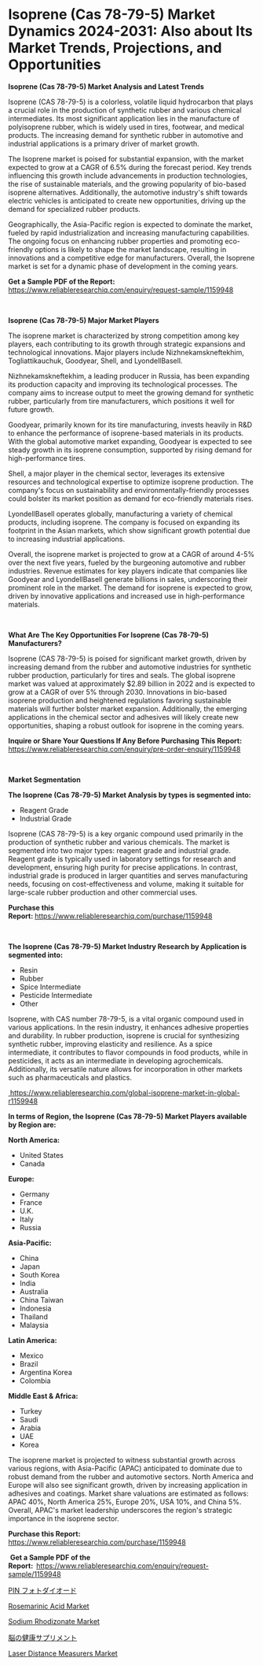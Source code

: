 <p><h1>Isoprene (Cas 78-79-5) Market Dynamics 2024-2031: Also about Its Market Trends, Projections, and Opportunities</h1></p><p><strong>Isoprene (Cas 78-79-5) Market Analysis and Latest Trends</strong></p>
<p><p>Isoprene (CAS 78-79-5) is a colorless, volatile liquid hydrocarbon that plays a crucial role in the production of synthetic rubber and various chemical intermediates. Its most significant application lies in the manufacture of polyisoprene rubber, which is widely used in tires, footwear, and medical products. The increasing demand for synthetic rubber in automotive and industrial applications is a primary driver of market growth.</p><p>The Isoprene market is poised for substantial expansion, with the market expected to grow at a CAGR of 6.5% during the forecast period. Key trends influencing this growth include advancements in production technologies, the rise of sustainable materials, and the growing popularity of bio-based isoprene alternatives. Additionally, the automotive industry's shift towards electric vehicles is anticipated to create new opportunities, driving up the demand for specialized rubber products.</p><p>Geographically, the Asia-Pacific region is expected to dominate the market, fueled by rapid industrialization and increasing manufacturing capabilities. The ongoing focus on enhancing rubber properties and promoting eco-friendly options is likely to shape the market landscape, resulting in innovations and a competitive edge for manufacturers. Overall, the Isoprene market is set for a dynamic phase of development in the coming years.</p></p>
<p><strong>Get a Sample PDF of the Report:&nbsp;</strong> <a href="https://www.reliableresearchiq.com/enquiry/request-sample/1159948">https://www.reliableresearchiq.com/enquiry/request-sample/1159948</a></p>
<p>&nbsp;</p>
<p><strong>Isoprene (Cas 78-79-5) Major Market Players</strong></p>
<p><p>The isoprene market is characterized by strong competition among key players, each contributing to its growth through strategic expansions and technological innovations. Major players include Nizhnekamskneftekhim, Togliattikauchuk, Goodyear, Shell, and LyondellBasell.</p><p>Nizhnekamskneftekhim, a leading producer in Russia, has been expanding its production capacity and improving its technological processes. The company aims to increase output to meet the growing demand for synthetic rubber, particularly from tire manufacturers, which positions it well for future growth.</p><p>Goodyear, primarily known for its tire manufacturing, invests heavily in R&D to enhance the performance of isoprene-based materials in its products. With the global automotive market expanding, Goodyear is expected to see steady growth in its isoprene consumption, supported by rising demand for high-performance tires.</p><p>Shell, a major player in the chemical sector, leverages its extensive resources and technological expertise to optimize isoprene production. The company's focus on sustainability and environmentally-friendly processes could bolster its market position as demand for eco-friendly materials rises.</p><p>LyondellBasell operates globally, manufacturing a variety of chemical products, including isoprene. The company is focused on expanding its footprint in the Asian markets, which show significant growth potential due to increasing industrial applications.</p><p>Overall, the isoprene market is projected to grow at a CAGR of around 4-5% over the next five years, fueled by the burgeoning automotive and rubber industries. Revenue estimates for key players indicate that companies like Goodyear and LyondellBasell generate billions in sales, underscoring their prominent role in the market. The demand for isoprene is expected to grow, driven by innovative applications and increased use in high-performance materials.</p></p>
<p>&nbsp;</p>
<p><strong>What Are The Key Opportunities For Isoprene (Cas 78-79-5) Manufacturers?</strong></p>
<p><p>Isoprene (CAS 78-79-5) is poised for significant market growth, driven by increasing demand from the rubber and automotive industries for synthetic rubber production, particularly for tires and seals. The global isoprene market was valued at approximately $2.89 billion in 2022 and is expected to grow at a CAGR of over 5% through 2030. Innovations in bio-based isoprene production and heightened regulations favoring sustainable materials will further bolster market expansion. Additionally, the emerging applications in the chemical sector and adhesives will likely create new opportunities, shaping a robust outlook for isoprene in the coming years.</p></p>
<p><strong>Inquire or Share Your Questions If Any Before Purchasing This Report:</strong> <a href="https://www.reliableresearchiq.com/enquiry/pre-order-enquiry/1159948">https://www.reliableresearchiq.com/enquiry/pre-order-enquiry/1159948</a></p>
<p>&nbsp;</p>
<p><strong>Market Segmentation</strong></p>
<p><strong>The Isoprene (Cas 78-79-5) Market Analysis by types is segmented into:</strong></p>
<p><ul><li>Reagent Grade</li><li>Industrial Grade</li></ul></p>
<p><p>Isoprene (CAS 78-79-5) is a key organic compound used primarily in the production of synthetic rubber and various chemicals. The market is segmented into two major types: reagent grade and industrial grade. Reagent grade is typically used in laboratory settings for research and development, ensuring high purity for precise applications. In contrast, industrial grade is produced in larger quantities and serves manufacturing needs, focusing on cost-effectiveness and volume, making it suitable for large-scale rubber production and other commercial uses.</p></p>
<p><strong>Purchase this Report:&nbsp;</strong><a href="https://www.reliableresearchiq.com/purchase/1159948">https://www.reliableresearchiq.com/purchase/1159948</a></p>
<p>&nbsp;</p>
<p><strong>The Isoprene (Cas 78-79-5) Market Industry Research by Application is segmented into:</strong></p>
<p><ul><li>Resin</li><li>Rubber</li><li>Spice Intermediate</li><li>Pesticide Intermediate</li><li>Other</li></ul></p>
<p><p>Isoprene, with CAS number 78-79-5, is a vital organic compound used in various applications. In the resin industry, it enhances adhesive properties and durability. In rubber production, isoprene is crucial for synthesizing synthetic rubber, improving elasticity and resilience. As a spice intermediate, it contributes to flavor compounds in food products, while in pesticides, it acts as an intermediate in developing agrochemicals. Additionally, its versatile nature allows for incorporation in other markets such as pharmaceuticals and plastics.</p></p>
<p><a href="https://www.reliableresearchiq.com/global-isoprene-market-in-global-r1159948">&nbsp;https://www.reliableresearchiq.com/global-isoprene-market-in-global-r1159948</a></p>
<p><strong>In terms of Region, the Isoprene (Cas 78-79-5) Market Players available by Region are:</strong></p>
<p>
    <p> <strong> North America: </strong>
        <ul>
            <li>United States</li>
            <li>Canada</li>
        </ul>
        </p> 
    <p> <strong> Europe: </strong>
        <ul>
            <li>Germany</li>
            <li>France</li>
            <li>U.K.</li>
            <li>Italy</li>
            <li>Russia</li>
        </ul>
        </p> 
    <p> <strong> Asia-Pacific: </strong>
        <ul>
            <li>China</li>
            <li>Japan</li>
            <li>South Korea</li>
            <li>India</li>
            <li>Australia</li>
            <li>China Taiwan</li>
            <li>Indonesia</li>
            <li>Thailand</li>
            <li>Malaysia</li>
        </ul>
        </p> 
    <p> <strong> Latin America: </strong>
        <ul>
            <li>Mexico</li>
            <li>Brazil</li>
            <li>Argentina Korea</li>
            <li>Colombia</li>
        </ul>
        </p> 
    <p> <strong> Middle East & Africa: </strong>
        <ul>
            <li>Turkey</li>
            <li>Saudi</li>
            <li>Arabia</li>
            <li>UAE</li>
            <li>Korea</li>
        </ul>
    </p>
    </p>
<p><p>The isoprene market is projected to witness substantial growth across various regions, with Asia-Pacific (APAC) anticipated to dominate due to robust demand from the rubber and automotive sectors. North America and Europe will also see significant growth, driven by increasing application in adhesives and coatings. Market share valuations are estimated as follows: APAC 40%, North America 25%, Europe 20%, USA 10%, and China 5%. Overall, APAC's market leadership underscores the region's strategic importance in the isoprene sector.</p></p>
<p><strong>Purchase this Report: </strong><a href="https://www.reliableresearchiq.com/purchase/1159948">https://www.reliableresearchiq.com/purchase/1159948</a></p>
<p>&nbsp;<strong>Get a Sample PDF of the Report:&nbsp;&nbsp;</strong><a href="https://www.reliableresearchiq.com/enquiry/request-sample/1159948">https://www.reliableresearchiq.com/enquiry/request-sample/1159948</a></p>
<p><strong></strong></p>
<p><p><a href="https://github.com/lababdou/Market-Research-Report-List-6/blob/main/766572212495.md">PIN フォトダイオード</a></p><p><a href="https://issuu.com/reportprime-2/docs/rosemarinic-acid-market-size-2030.p_2019b85b05c0ff">Rosemarinic Acid Market</a></p><p><a href="https://www.linkedin.com/pulse/global-sodium-rhodizonate-market-focus-application-end-use-ovjwc?trackingId=hjJ1n4mtR9WuC9CIpvSWOw%3D%3D">Sodium Rhodizonate Market</a></p><p><a href="https://medium.com/@roseperez232/brain-health-supplements-market-%E3%81%AE%E3%82%B0%E3%83%AD%E3%83%BC%E3%83%90%E3%83%AB%E5%B8%82%E5%A0%B4%E6%A6%82%E8%A6%81%E3%81%AF-%E4%B8%96%E7%95%8C%E3%81%8A%E3%82%88%E3%81%B3%E4%B8%BB%E8%A6%81%E5%B8%82%E5%A0%B4%E3%81%AB%E3%81%8A%E3%81%91%E3%82%8B%E6%A5%AD%E7%95%8C%E3%81%AB%E5%BD%B1%E9%9F%BF%E3%82%92%E4%B8%8E%E3%81%88%E3%82%8B%E4%B8%BB%E8%A6%81%E3%81%AA%E3%83%88%E3%83%AC%E3%83%B3%E3%83%89%E3%81%AB%E3%81%A4%E3%81%84%E3%81%A6-%E7%8B%AC%E8%87%AA%E3%81%AE%E8%A6%96%E7%82%B9%E3%82%92%E6%8F%90%E4%BE%9B%E3%81%97%E3%81%BE%E3%81%99-02bee107d62f">脳の健康サプリメント</a></p><p><a href="https://issuu.com/reportprime-2/docs/laser-distance-measurers-market-siz_324121720d402e">Laser Distance Measurers Market</a></p></p>